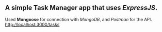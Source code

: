 ## A simple Task Manager app that uses *ExpressJS*.
Used **Mongoose** for connection with *MongoDB*, and *Postman* for the API.<br>
<u>http://localhost:3000/tasks</u>
